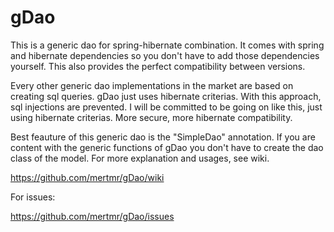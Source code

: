 gDao
====
This is a generic dao for spring-hibernate combination. It comes with spring and hibernate dependencies so you don't have to add those dependencies yourself. This also provides the perfect compatibility between versions.

Every other generic dao implementations in the market are based on creating sql queries. gDao just uses hibernate criterias. With this approach, sql injections are prevented. I will be committed to be going on like this, just using hibernate criterias. More secure, more hibernate compatibility.

Best feauture of this generic dao is the "SimpleDao" annotation. If you are content with the generic functions of gDao you don't have to create the dao class of the model. For more explanation and usages, see wiki.

https://github.com/mertmr/gDao/wiki

For issues:

https://github.com/mertmr/gDao/issues
